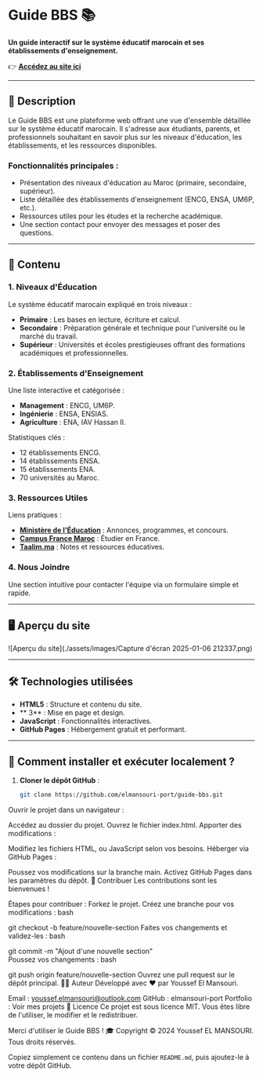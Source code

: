 # Guide BBS 📚  
**Un guide interactif sur le système éducatif marocain et ses établissements d'enseignement.**  

👉 **[Accédez au site ici](https://elmansouri-port.github.io/guide-bbs/)**  

---

## 🌟 Description  
Le Guide BBS est une plateforme web offrant une vue d'ensemble détaillée sur le système éducatif marocain. Il s'adresse aux étudiants, parents, et professionnels souhaitant en savoir plus sur les niveaux d'éducation, les établissements, et les ressources disponibles.  

### Fonctionnalités principales :  
- Présentation des niveaux d'éducation au Maroc (primaire, secondaire, supérieur).  
- Liste détaillée des établissements d'enseignement (ENCG, ENSA, UM6P, etc.).  
- Ressources utiles pour les études et la recherche académique.  
- Une section contact pour envoyer des messages et poser des questions.  

---

## 📑 Contenu  

### 1. **Niveaux d'Éducation**  
Le système éducatif marocain expliqué en trois niveaux :  
- **Primaire** : Les bases en lecture, écriture et calcul.  
- **Secondaire** : Préparation générale et technique pour l'université ou le marché du travail.  
- **Supérieur** : Universités et écoles prestigieuses offrant des formations académiques et professionnelles.  

### 2. **Établissements d'Enseignement**  
Une liste interactive et catégorisée :  
- **Management** : ENCG, UM6P.  
- **Ingénierie** : ENSA, ENSIAS.  
- **Agriculture** : ENA, IAV Hassan II.  

Statistiques clés :  
- 12 établissements ENCG.  
- 14 établissements ENSA.  
- 15 établissements ENA.  
- 70 universités au Maroc.  

### 3. **Ressources Utiles**  
Liens pratiques :  
- **[Ministère de l'Éducation](http://www.men.gov.ma)** : Annonces, programmes, et concours.  
- **[Campus France Maroc](http://www.maroc.campusfrance.org)** : Étudier en France.  
- **[Taalim.ma](http://www.taalim.ma)** : Notes et ressources éducatives.  

### 4. **Nous Joindre**  
Une section intuitive pour contacter l'équipe via un formulaire simple et rapide.  

---

## 🖥️ Aperçu du site  
![Aperçu du site](./assets/images/Capture d'écran 2025-01-06 212337.png)  

---

## 🛠️ Technologies utilisées  
- **HTML5** : Structure et contenu du site.  
- **  3** : Mise en page et design.  
- **JavaScript** : Fonctionnalités interactives.  
- **GitHub Pages** : Hébergement gratuit et performant.  

---

## 🚀 Comment installer et exécuter localement ?  

1. **Cloner le dépôt GitHub** :  
   ```bash
   git clone https://github.com/elmansouri-port/guide-bbs.git
Ouvrir le projet dans un navigateur :

Accédez au dossier du projet.
Ouvrez le fichier index.html.
Apporter des modifications :

Modifiez les fichiers HTML,    ou JavaScript selon vos besoins.
Héberger via GitHub Pages :

Poussez vos modifications sur la branche main.
Activez GitHub Pages dans les paramètres du dépôt.
🤝 Contribuer
Les contributions sont les bienvenues !

Étapes pour contribuer :
Forkez le projet.
Créez une branche pour vos modifications :
bash
 
git checkout -b feature/nouvelle-section
Faites vos changements et validez-les :
bash
 
git commit -m "Ajout d'une nouvelle section"  
Poussez vos changements :
bash
 
git push origin feature/nouvelle-section
Ouvrez une pull request sur le dépôt principal.
🧑‍💻 Auteur
Développé avec ❤️ par Youssef El Mansouri.

Email : youssef.elmansouri@outlook.com
GitHub : elmansouri-port
Portfolio : Voir mes projets
📄 Licence
Ce projet est sous licence MIT. Vous êtes libre de l'utiliser, le modifier et le redistribuer.

Merci d'utiliser le Guide BBS ! 🎓
Copyright © 2024 Youssef EL MANSOURI. Tous droits réservés.

  
 

Copiez simplement ce contenu dans un fichier `README.md`, puis ajoutez-le à votre dépôt GitHub.
